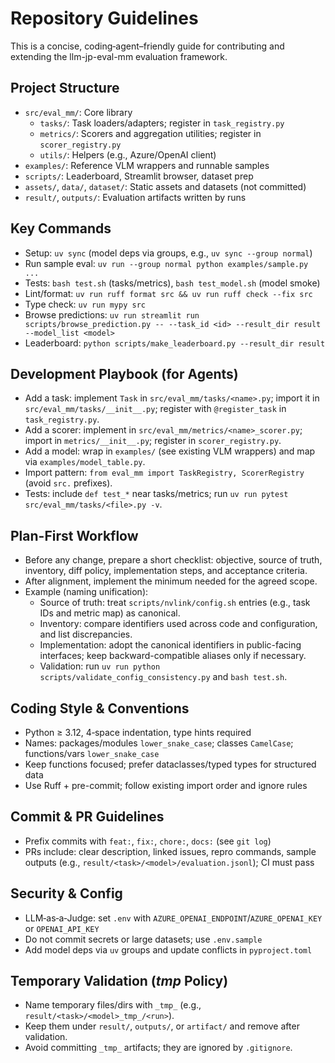 # Repository Guidelines

This is a concise, coding‑agent–friendly guide for contributing and extending the llm-jp-eval-mm evaluation framework.

## Project Structure
- `src/eval_mm/`: Core library
  - `tasks/`: Task loaders/adapters; register in `task_registry.py`
  - `metrics/`: Scorers and aggregation utilities; register in `scorer_registry.py`
  - `utils/`: Helpers (e.g., Azure/OpenAI client)
- `examples/`: Reference VLM wrappers and runnable samples
- `scripts/`: Leaderboard, Streamlit browser, dataset prep
- `assets/`, `data/`, `dataset/`: Static assets and datasets (not committed)
- `result/`, `outputs/`: Evaluation artifacts written by runs

## Key Commands
- Setup: `uv sync` (model deps via groups, e.g., `uv sync --group normal`)
- Run sample eval: `uv run --group normal python examples/sample.py ...`
- Tests: `bash test.sh` (tasks/metrics), `bash test_model.sh` (model smoke)
- Lint/format: `uv run ruff format src && uv run ruff check --fix src`
- Type check: `uv run mypy src`
- Browse predictions: `uv run streamlit run scripts/browse_prediction.py -- --task_id <id> --result_dir result --model_list <model>`
- Leaderboard: `python scripts/make_leaderboard.py --result_dir result`

## Development Playbook (for Agents)
- Add a task: implement `Task` in `src/eval_mm/tasks/<name>.py`; import it in `src/eval_mm/tasks/__init__.py`; register with `@register_task` in `task_registry.py`.
- Add a scorer: implement in `src/eval_mm/metrics/<name>_scorer.py`; import in `metrics/__init__.py`; register in `scorer_registry.py`.
- Add a model: wrap in `examples/` (see existing VLM wrappers) and map via `examples/model_table.py`.
- Import pattern: `from eval_mm import TaskRegistry, ScorerRegistry` (avoid `src.` prefixes).
- Tests: include `def test_*` near tasks/metrics; run `uv run pytest src/eval_mm/tasks/<file>.py -v`.

## Plan-First Workflow
- Before any change, prepare a short checklist: objective, source of truth, inventory, diff policy, implementation steps, and acceptance criteria.
- After alignment, implement the minimum needed for the agreed scope.
- Example (naming unification):
  - Source of truth: treat `scripts/nvlink/config.sh` entries (e.g., task IDs and metric map) as canonical.
  - Inventory: compare identifiers used across code and configuration, and list discrepancies.
  - Implementation: adopt the canonical identifiers in public-facing interfaces; keep backward-compatible aliases only if necessary.
  - Validation: run `uv run python scripts/validate_config_consistency.py` and `bash test.sh`.

## Coding Style & Conventions
- Python ≥ 3.12, 4‑space indentation, type hints required
- Names: packages/modules `lower_snake_case`; classes `CamelCase`; functions/vars `lower_snake_case`
- Keep functions focused; prefer dataclasses/typed types for structured data
- Use Ruff + pre-commit; follow existing import order and ignore rules

## Commit & PR Guidelines
- Prefix commits with `feat:`, `fix:`, `chore:`, `docs:` (see `git log`)
- PRs include: clear description, linked issues, repro commands, sample outputs (e.g., `result/<task>/<model>/evaluation.jsonl`); CI must pass

## Security & Config
- LLM‑as‑a‑Judge: set `.env` with `AZURE_OPENAI_ENDPOINT`/`AZURE_OPENAI_KEY` or `OPENAI_API_KEY`
- Do not commit secrets or large datasets; use `.env.sample`
- Add model deps via `uv` groups and update conflicts in `pyproject.toml`

## Temporary Validation (_tmp_ Policy)
- Name temporary files/dirs with `_tmp_` (e.g., `result/<task>/<model>_tmp_/<run>`).
- Keep them under `result/`, `outputs/`, or `artifact/` and remove after validation.
- Avoid committing `_tmp_` artifacts; they are ignored by `.gitignore`.
